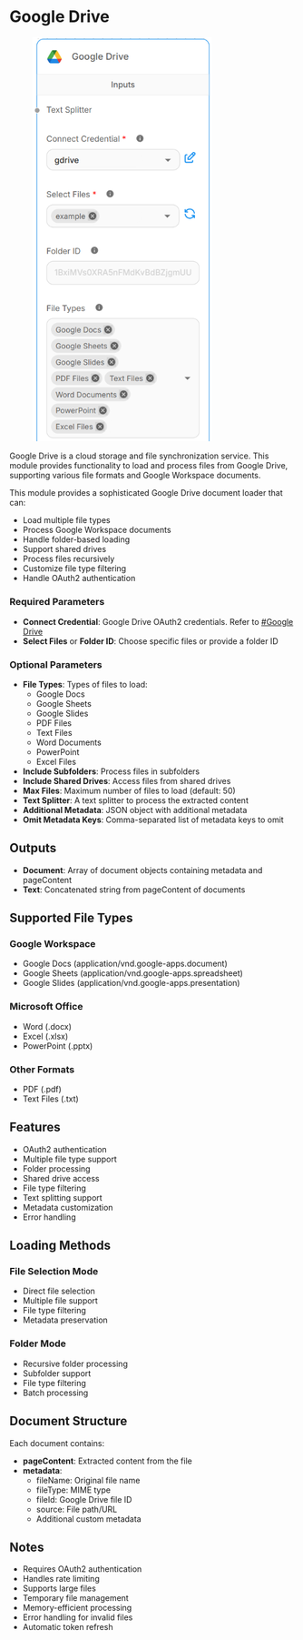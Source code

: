 # Google Drive

<figure><img src="../../../.gitbook/assets/image (282).png" alt="" width="317"><figcaption></figcaption></figure>

Google Drive is a cloud storage and file synchronization service. This module provides functionality to load and process files from Google Drive, supporting various file formats and Google Workspace documents.

This module provides a sophisticated Google Drive document loader that can:

* Load multiple file types
* Process Google Workspace documents
* Handle folder-based loading
* Support shared drives
* Process files recursively
* Customize file type filtering
* Handle OAuth2 authentication

### Required Parameters

* **Connect Credential**: Google Drive OAuth2 credentials. Refer to [#Google Drive](../tools/google-drive.md)
* **Select Files** or **Folder ID**: Choose specific files or provide a folder ID

### Optional Parameters

* **File Types**: Types of files to load:
  * Google Docs
  * Google Sheets
  * Google Slides
  * PDF Files
  * Text Files
  * Word Documents
  * PowerPoint
  * Excel Files
* **Include Subfolders**: Process files in subfolders
* **Include Shared Drives**: Access files from shared drives
* **Max Files**: Maximum number of files to load (default: 50)
* **Text Splitter**: A text splitter to process the extracted content
* **Additional Metadata**: JSON object with additional metadata
* **Omit Metadata Keys**: Comma-separated list of metadata keys to omit

## Outputs

* **Document**: Array of document objects containing metadata and pageContent
* **Text**: Concatenated string from pageContent of documents

## Supported File Types

### Google Workspace

* Google Docs (application/vnd.google-apps.document)
* Google Sheets (application/vnd.google-apps.spreadsheet)
* Google Slides (application/vnd.google-apps.presentation)

### Microsoft Office

* Word (.docx)
* Excel (.xlsx)
* PowerPoint (.pptx)

### Other Formats

* PDF (.pdf)
* Text Files (.txt)

## Features

* OAuth2 authentication
* Multiple file type support
* Folder processing
* Shared drive access
* File type filtering
* Text splitting support
* Metadata customization
* Error handling

## Loading Methods

### File Selection Mode

* Direct file selection
* Multiple file support
* File type filtering
* Metadata preservation

### Folder Mode

* Recursive folder processing
* Subfolder support
* File type filtering
* Batch processing

## Document Structure

Each document contains:

* **pageContent**: Extracted content from the file
* **metadata**:
  * fileName: Original file name
  * fileType: MIME type
  * fileId: Google Drive file ID
  * source: File path/URL
  * Additional custom metadata

## Notes

* Requires OAuth2 authentication
* Handles rate limiting
* Supports large files
* Temporary file management
* Memory-efficient processing
* Error handling for invalid files
* Automatic token refresh
